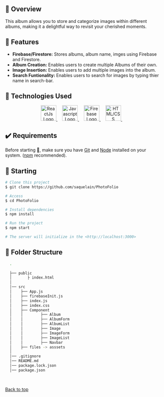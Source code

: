 

## :dart: Overview ##

<p>This album allows you to store and categorize images within different albums, making it a delightful way to revisit your cherished moments.</p>

## :star2: Features ##

<ul>
  <li><strong>Firebase/Firestore:</strong> Stores albums, album name, imges using Firebase and Firestore.</li>
  <li><strong>Album Creation:</strong> Enables users to create multiple Albums of their own.</li>
  <li><strong>Image Insertion:</strong> Enables users to add multiple images into the album.</li>
  <li><strong>Search Funtionality:</strong> Enables users to search for images by typing thier name in search-bar.</li>
</ul>

## :rocket: Technologies Used ##

<div align="center">
  <a href="https://react.dev/">
    <img width="50" title="ReactJs" alt="ReactJs Logo" src="https://www.abrilliants.com/wp-content/uploads/2023/05/1631110818-logo-react-js.png">
  </a> &#xa0; &#xa0;
  
  <a href="#">
    <img width="50" title="Javascript" alt="Javascript Logo" src="https://banner2.cleanpng.com/20180422/hrq/kisspng-javascript-web-development-logo-script-clipart-5adc4c1a932f97.7568863815243868426029.jpg">
  </a> &#xa0; &#xa0;
  
  <a href="https://firebase.google.com/">
    <img width="50" title="Firebase" alt="Firebase Logo" src="https://miro.medium.com/v2/resize:fit:300/1*R4c8lHBHuH5qyqOtZb3h-w.png">
  </a> &#xa0; &#xa0;
  
  <a href="#">
    <img width="50" title="HTML/CSS" alt="HTML/CSS Logo" src="https://cloud2data.com/wp-content/uploads/2023/01/HTML-CSS-Review.png">
  </a> &#xa0; &#xa0;
</div>

## :heavy_check_mark: Requirements ##

Before starting :checkered_flag:, make sure you have [Git](https://git-scm.com) and [Node](https://nodejs.org/en/) installed on your system. ([npm](https://www.npmjs.com/) recommended).

## :checkered_flag: Starting ##

```bash
# Clone this project
$ git clone https://github.com/saquelain/PhotoFolio

# Access
$ cd PhotoFolio

# Install dependencies
$ npm install

# Run the project
$ npm start

# The server will initialize in the <http://localhost:3000>
```
## :open_file_folder: Folder Structure ##
```bash
  .
      
  ├── public
  │       ├ index.html
  │       
  │── src
  │    ├── App.js
  │    ├── firebaseInit.js
  │    ├── index.js
  │    ├── index.css   
  │    ├── Component  
  │    │        ├── Album 
  │    │        ├── AlbumForm 
  │    │        ├── AlbumList
  │    │        ├── Image 
  │    │        ├── ImageForm 
  │    │        ├── ImageList 
  │    │        ├── Navbar
  │    ├── files -> asssets
  │
  │── .gitignore
  │── README.md
  │── package.lock.json
  │── package.json
```
&#xa0;

<a href="#top">Back to top</a>

